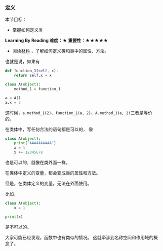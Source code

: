 ### 定义

本节目标：
- 掌握如何定义类

**Learning By Reading 难度：★ 重要性：★★★★★**

- 阅读[材料](https://www.liaoxuefeng.com/wiki/0014316089557264a6b348958f449949df42a6d3a2e542c000/001431864715651c99511036d884cf1b399e65ae0d27f7e000)
，了解如何定义类和类中的属性、方法。

也就是说，如果有
```python
def function_1(self, x):
    return self.x + x

class A(object):
    method_1 = function_1

a = A()
a.x = 2
```
这时候，`a.method_1(2)`、`function_1(a, 2)`、`A.method_1(a, 2)`三者是等价的。

在类体中，写任何合法的语句都是可以的，
像
```python
class A(object):
    print("AAAAAAAAAA")
    x = 1
    x += 12345678
```
也是可以的，就像在类外面一样。

在类体中定义的变量，都会变成类的属性和方法。

但是，在类体定义的变量，无法在外面使用。

比如，
```python
class A(object):
    x = 1

print(x)
```
是不可以的。

大家可能已经发现，函数中也有类似的情况。
这就牵涉到名称空间和作用域的概念了。
